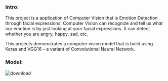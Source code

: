 ### Intro:

This project is a application of Computer Vision that is Emotion Detection through facial expressions. Computer Vision can recognize and tell us what our emotion is by just looking at your facial expressions. It can detect whether you are angry, happy, sad, etc.

This projects demonstrates a computer vision model that is build using Keras and VGG16 – a variant of Convolutional Neural Network.

### Model:

![download](https://user-images.githubusercontent.com/60208804/114492488-526d6480-9c36-11eb-87db-a1f5fc0d67b0.png)
